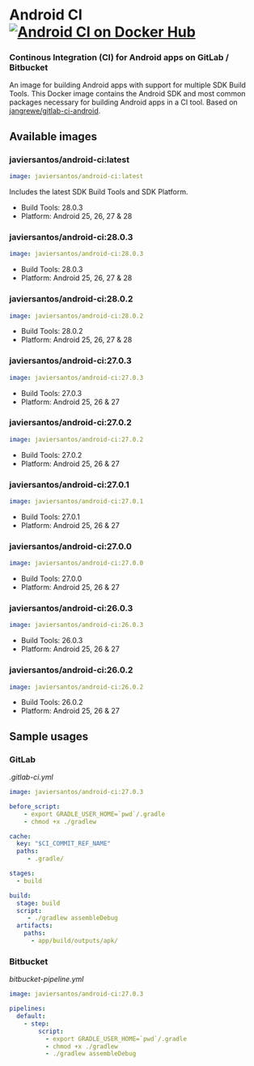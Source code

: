 # Android CI [![Android CI on Docker Hub](https://img.shields.io/docker/automated/javiersantos/android-ci.svg)](https://store.docker.com/community/images/javiersantos/android-ci)
### Continous Integration (CI) for Android apps on GitLab / Bitbucket
An image for building Android apps with support for multiple SDK Build Tools. This Docker image contains the Android SDK and most common packages necessary for building Android apps in a CI tool. Based on [jangrewe/gitlab-ci-android](https://github.com/jangrewe/gitlab-ci-android).

## Available images
### javiersantos/android-ci:latest

```yml
image: javiersantos/android-ci:latest
```

Includes the latest SDK Build Tools and SDK Platform.

* Build Tools: 28.0.3
* Platform: Android 25, 26, 27 & 28

### javiersantos/android-ci:28.0.3

```yml
image: javiersantos/android-ci:28.0.3
```

* Build Tools: 28.0.3
* Platform: Android 25, 26, 27 & 28

### javiersantos/android-ci:28.0.2

```yml
image: javiersantos/android-ci:28.0.2
```

* Build Tools: 28.0.2
* Platform: Android 25, 26, 27 & 28

### javiersantos/android-ci:27.0.3

```yml
image: javiersantos/android-ci:27.0.3
```

* Build Tools: 27.0.3
* Platform: Android 25, 26 & 27

### javiersantos/android-ci:27.0.2

```yml
image: javiersantos/android-ci:27.0.2
```

* Build Tools: 27.0.2
* Platform: Android 25, 26 & 27

### javiersantos/android-ci:27.0.1

```yml
image: javiersantos/android-ci:27.0.1
```

* Build Tools: 27.0.1
* Platform: Android 25, 26 & 27

### javiersantos/android-ci:27.0.0

```yml
image: javiersantos/android-ci:27.0.0
```

* Build Tools: 27.0.0
* Platform: Android 25, 26 & 27

### javiersantos/android-ci:26.0.3

```yml
image: javiersantos/android-ci:26.0.3
```

* Build Tools: 26.0.3
* Platform: Android 25, 26 & 27

### javiersantos/android-ci:26.0.2

```yml
image: javiersantos/android-ci:26.0.2
```

* Build Tools: 26.0.2
* Platform: Android 25, 26 & 27

## Sample usages
### GitLab
*.gitlab-ci.yml*

```yml
image: javiersantos/android-ci:27.0.3

before_script:
    - export GRADLE_USER_HOME=`pwd`/.gradle
    - chmod +x ./gradlew

cache:
  key: "$CI_COMMIT_REF_NAME"
  paths:
     - .gradle/

stages:
  - build

build:
  stage: build
  script:
     - ./gradlew assembleDebug
  artifacts:
    paths:
      - app/build/outputs/apk/
```

### Bitbucket
*bitbucket-pipeline.yml*

```yml
image: javiersantos/android-ci:27.0.3

pipelines:
  default:
    - step:
        script:
          - export GRADLE_USER_HOME=`pwd`/.gradle
          - chmod +x ./gradlew
          - ./gradlew assembleDebug
```
